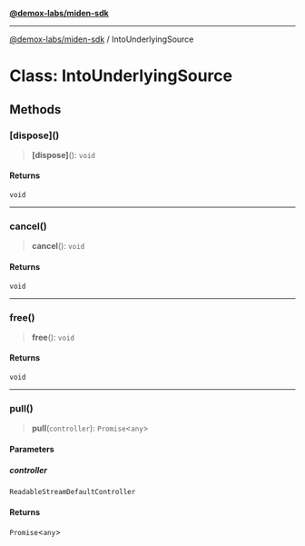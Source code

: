 [**@demox-labs/miden-sdk**](../README.md)

***

[@demox-labs/miden-sdk](../README.md) / IntoUnderlyingSource

# Class: IntoUnderlyingSource

## Methods

### \[dispose\]()

> **\[dispose\]**(): `void`

#### Returns

`void`

***

### cancel()

> **cancel**(): `void`

#### Returns

`void`

***

### free()

> **free**(): `void`

#### Returns

`void`

***

### pull()

> **pull**(`controller`): `Promise`\<`any`\>

#### Parameters

##### controller

`ReadableStreamDefaultController`

#### Returns

`Promise`\<`any`\>
